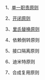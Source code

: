 1、[单一职责原则](./1、单一职责原则.md)

2、[开闭原则](./2、开闭原则.md)

3、[里氏替换原则](./3、里氏替换原则.md)

4、依赖倒转原则

5、接口隔离原则

6、迪米特原则

7、合成复用原则